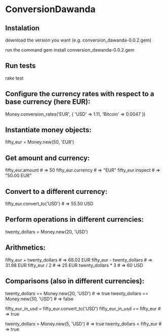 # ConversionDawanda

## Instalation

download the version you want (e.g. conversion_dawanda-0.0.2.gem)

run the command gem install conversion_dawanda-0.0.2.gem

## Run tests

rake test

## Configure the currency rates with respect to a base currency (here EUR):

Money.conversion_rates('EUR', {
  'USD'     => 1.11,
  'Bitcoin' => 0.0047
})

## Instantiate money objects:

fifty_eur = Money.new(50, 'EUR')

## Get amount and currency:

fifty_eur.amount   # => 50
fifty_eur.currency # => "EUR"
fifty_eur.inspect  # => "50.00 EUR"

## Convert to a different currency:

fifty_eur.convert_to('USD') # => 55.50 USD

## Perform operations in different currencies:

twenty_dollars = Money.new(20, 'USD')

## Arithmetics:

fifty_eur + twenty_dollars # => 68.02 EUR
fifty_eur - twenty_dollars # => 31.98 EUR
fifty_eur / 2              # => 25 EUR
twenty_dollars * 3         # => 60 USD

## Comparisons (also in different currencies):

twenty_dollars == Money.new(20, 'USD') # => true
twenty_dollars == Money.new(30, 'USD') # => false

fifty_eur_in_usd = fifty_eur.convert_to('USD')
fifty_eur_in_usd == fifty_eur          # => true

twenty_dollars > Money.new(5, 'USD')   # => true
twenty_dollars < fifty_eur             # => true
